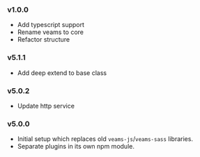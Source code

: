 ### v1.0.0
- Add typescript support
- Rename veams to core
- Refactor structure

### v5.1.1
- Add deep extend to base class

### v5.0.2
- Update http service

### v5.0.0
- Initial setup which replaces old `veams-js`/`veams-sass` libraries.
- Separate plugins in its own npm module.